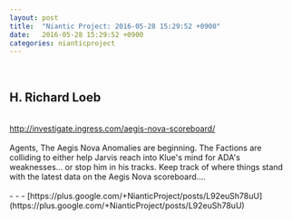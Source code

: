 ```yaml
---
layout: post
title:  "Niantic Project: 2016-05-28 15:29:52 +0900"
date:   2016-05-28 15:29:52 +0900
categories: nianticproject
---
```

<div class="shared"><br /><h2>H. Richard Loeb</h2><br /><a href="http://investigate.ingress.com/aegis-nova-scoreboard/" class="ot-anchor">http://investigate.ingress.com/aegis-nova-scoreboard/</a><br /><br />Agents, The Aegis Nova Anomalies are beginning. The Factions are colliding to either help Jarvis reach into Klue's mind for ADA's weaknesses... or stop him in his tracks. Keep track of where things stand with the latest data on the Aegis Nova scoreboard.…<br /><br /></div>
- - -
[https://plus.google.com/+NianticProject/posts/L92euSh78uU](https://plus.google.com/+NianticProject/posts/L92euSh78uU)
